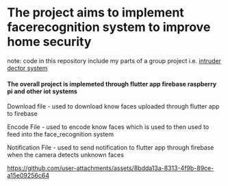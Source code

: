 <h1> The project aims to implement facerecognition system to improve home security</h1>

note: code in this repository include my parts of a group project i.e. [intruder dector system](https://github.com/prasnaaryal/intruderdetection)

<h4> The overall project is implemeted through flutter app firebase raspberry pi and other iot systems</h4>

Download file - used to download know faces uploaded through flutter app to firebase 

Encode File - used to encode know faces which is used to then used to feed into the face_recognition system 

Notification File - used to send notification to flutter app through firebase when the camera detects unknown faces 

https://github.com/user-attachments/assets/8bdda13a-8313-4f9b-89ce-a15e09256c64

